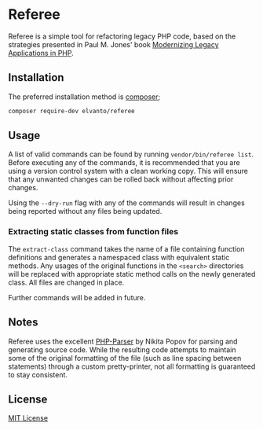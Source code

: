 Referee
=======

Referee is a simple tool for refactoring legacy PHP code, based on the strategies presented in Paul M. Jones' book [Modernizing Legacy Applications in PHP](https://leanpub.com/mlaphp).

Installation
------------

The preferred installation method is [composer](https://getcomposer.org);

```sh
composer require-dev elvanto/referee
```

Usage
-----

A list of valid commands can be found by running ``vendor/bin/referee list``.  Before executing any of the commands, it is recommended that you are using a version control system with a clean working copy. This will ensure that any unwanted changes can be rolled back without affecting prior changes.  

Using the ``--dry-run`` flag with any of the commands will result in changes being reported without any files being updated.

### Extracting static classes from function files

The ``extract-class`` command takes the name of a file containing function definitions and generates a namespaced class with equivalent static methods.  Any usages of the original functions in the ``<search>`` directories will be replaced with appropriate static method calls on the newly generated class.  All files are changed in place.

Further commands will be added in future.

Notes
-----

Referee uses the excellent [PHP-Parser](https://github.com/nikic/PHP-Parser) by Nikita Popov for parsing and generating source code. While the resulting code attempts to maintain some of the original formatting of the file (such as line spacing between statements) through a custom pretty-printer, not all formatting is guaranteed to stay consistent.

License
-------
[MIT License](LICENSE)
